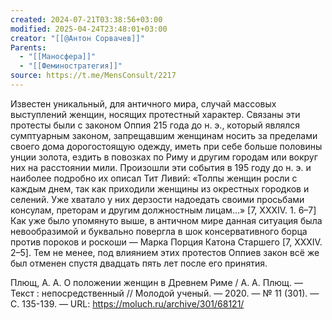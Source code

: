 ```yaml
---
created: 2024-07-21T03:38:56+03:00
modified: 2025-04-24T23:48:01+03:00
creator: "[[@Антон Сорвачев]]"
Parents:
  - "[[Маносфера]]"
  - "[[Феминостратегия]]"
source: https://t.me/MensConsult/2217
---
```


Известен уникальный, для античного мира, случай массовых выступлений женщин, носящих протестный характер. Связаны эти протесты были с законом Оппия 215 года до н. э., который являлся сумптуарным законом, запрещавшим женщинам носить за пределами своего дома дорогостоящую одежду, иметь при себе больше половины унции золота, ездить в повозках по Риму и другим городам или вокруг них на расстоянии мили. Произошли эти события в 195 году до н. э. и наиболее подробно их описал Тит Ливий: «Толпы женщин росли с каждым днем, так как приходили женщины из окрестных городков и селений. Уже хватало у них дерзости надоедать своими просьбами консулам, преторам и другим должностным лицам…» [7, XXXIV. 1. 6–7] Как уже было упомянуто выше, в античном мире данная ситуация была невообразимой и буквально повергла в шок консервативного борца против пороков и роскоши — Марка Порция Катона Старшего [7, XXXIV. 2–5]. Тем не менее, под влиянием этих протестов Оппиев закон всё же был отменен спустя двадцать пять лет после его принятия. 

Плющ, А. А. О положении женщин в Древнем Риме / А. А. Плющ. — Текст : непосредственный // Молодой ученый. — 2020. — № 11 (301). — С. 135-139. — URL: https://moluch.ru/archive/301/68121/
